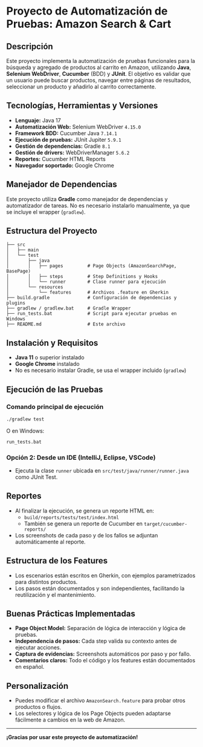 # Proyecto de Automatización de Pruebas: Amazon Search & Cart

## Descripción

Este proyecto implementa la automatización de pruebas funcionales para la búsqueda y agregado de productos al carrito en Amazon, utilizando **Java**, **Selenium WebDriver**, **Cucumber** (BDD) y **JUnit**. El objetivo es validar que un usuario puede buscar productos, navegar entre páginas de resultados, seleccionar un producto y añadirlo al carrito correctamente.

## Tecnologías, Herramientas y Versiones

- **Lenguaje:** Java 17
- **Automatización Web:** Selenium WebDriver `4.15.0`
- **Framework BDD:** Cucumber Java `7.14.1`
- **Ejecución de pruebas:** JUnit Jupiter `5.9.1`
- **Gestión de dependencias:** Gradle `8.1`
- **Gestión de drivers:** WebDriverManager `5.6.2`
- **Reportes:** Cucumber HTML Reports
- **Navegador soportado:** Google Chrome

## Manejador de Dependencias

Este proyecto utiliza **Gradle** como manejador de dependencias y automatizador de tareas. No es necesario instalarlo manualmente, ya que se incluye el wrapper (`gradlew`).

## Estructura del Proyecto

```
├── src
│   ├── main
│   └── test
│       ├── java
│       │   ├── pages         # Page Objects (AmazonSearchPage, BasePage)
│       │   ├── steps         # Step Definitions y Hooks
│       │   └── runner        # Clase runner para ejecución
│       └── resources
│           └── features      # Archivos .feature en Gherkin
├── build.gradle              # Configuración de dependencias y plugins
├── gradlew / gradlew.bat     # Gradle Wrapper
├── run_tests.bat             # Script para ejecutar pruebas en Windows
├── README.md                 # Este archivo
```

## Instalación y Requisitos

- **Java 11** o superior instalado
- **Google Chrome** instalado
- No es necesario instalar Gradle, se usa el wrapper incluido (`gradlew`)

## Ejecución de las Pruebas

### Comando principal de ejecución

```sh
./gradlew test
```

O en Windows:

```bat
run_tests.bat
```

### Opción 2: Desde un IDE (IntelliJ, Eclipse, VSCode)

- Ejecuta la clase `runner` ubicada en `src/test/java/runner/runner.java` como JUnit Test.

## Reportes

- Al finalizar la ejecución, se genera un reporte HTML en:
  - `build/reports/tests/test/index.html`
  - También se genera un reporte de Cucumber en `target/cucumber-reports/`
- Los screenshots de cada paso y de los fallos se adjuntan automáticamente al reporte.

## Estructura de los Features

- Los escenarios están escritos en Gherkin, con ejemplos parametrizados para distintos productos.
- Los pasos están documentados y son independientes, facilitando la reutilización y el mantenimiento.

## Buenas Prácticas Implementadas

- **Page Object Model:** Separación de lógica de interacción y lógica de pruebas.
- **Independencia de pasos:** Cada step valida su contexto antes de ejecutar acciones.
- **Captura de evidencias:** Screenshots automáticos por paso y por fallo.
- **Comentarios claros:** Todo el código y los features están documentados en español.

## Personalización

- Puedes modificar el archivo `AmazonSearch.feature` para probar otros productos o flujos.
- Los selectores y lógica de los Page Objects pueden adaptarse fácilmente a cambios en la web de Amazon.

---

**¡Gracias por usar este proyecto de automatización!**
